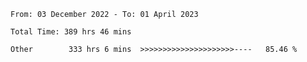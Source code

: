 <!--START_SECTION:waka-->

```text
From: 03 December 2022 - To: 01 April 2023

Total Time: 389 hrs 46 mins

Other        333 hrs 6 mins  >>>>>>>>>>>>>>>>>>>>>----   85.46 %
```

<!--END_SECTION:waka-->